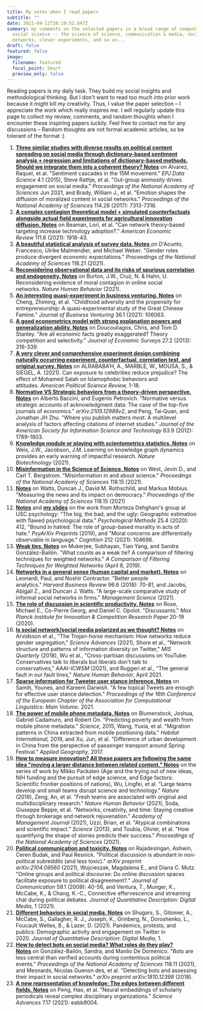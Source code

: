 ```yaml
---
title: My notes when I read papers
subtitle: ""
date: 2021-04-12T20:10:52.647Z
summary: my comments on the selected papers in a broad range of computational
  social science -- the science of science, communication & media, social data,
  networks, clever experiments, and so on...
draft: false
featured: false
image:
  filename: featured
  focal_point: Smart
  preview_only: false
---
```

Reading papers is my daily task. They build my social insights and methodological thinking. But I don't want to read too much into prior work because it might kill my creativity. Thus, I value the paper selection – I appreciate the work which really inspires me. I will regularly update this page to collect my review, comments, and random thoughts when I encounter these inspiring papers luckily. Feel free to contact me for any discussions – Random thoughts are not formal academic articles, so be tolerant of the format :)

1. **[Three similar studies with diverse results on political content spreading on social media through dictionary-based sentiment analysis + regression and limitations of dictionary-based methods. Should we integrate them into a coherent theory? Notes](https://docs.google.com/document/d/16kAUGVj2jL-UWgG20nI4QsvGfEfJkTJpW1FcAi3p6r0/edit?usp=sharing)** on Alvarez, Raquel, et al. "Sentiment cascades in the 15M movement." *EPJ Data Science* 4.1 (2015), Steve Rathje, et al. "Out-group animosity drives engagement on social media." *Proceedings of the National Academy of Sciences* Jun 2021, and Brady, William J., et al. "Emotion shapes the diffusion of moralized content in social networks." *Proceedings of the National Academy of Sciences* 114.28 (2017): 7313-7318.
2. **[A complex contagion theoretical model + simulated counterfactuals alongside actual field experiments for agricultural innovation diffusion. Notes](https://docs.google.com/document/d/1O8JZeXH7VsOb0LyiK7_E_g56rUbJoFw5SNpGFHFpkd4/edit?usp=sharing)** on Beaman, Lori, et al. "Can network theory-based targeting increase technology adoption?." *American Economic Review* 111.6 (2021): 1918-43.
3. [**A beautiful statistical analysis of survey data. Notes** ](https://docs.google.com/document/d/1lL22ZQIyq5xGbCjojQlvqN2l45u0yVl1tpuM9oYPoFM/edit?usp=sharing)on D'Acunto, Francesco, Ulrike Malmendier, and Michael Weber. "Gender roles produce divergent economic expectations." *Proceedings of the National Academy of Sciences* 118.21 (2021).
4. **[Reconsidering observational data and its risks of spurious correlation and endogeneity. Notes](https://docs.google.com/document/d/1MYgnp1jkPL-rf91MXIgmxAcV3ATz4bqPZMHIluGXo2s/edit?usp=sharing)** on Burton, J.W., Cruz, N. & Hahn, U. Reconsidering evidence of moral contagion in online social networks. *Nature Human Behavior* (2021).
5. **[An interesting quasi-experiment in business venturing. Notes](https://docs.google.com/document/d/1lNOe-nQ1J9YL45Agkb-8EWy10RQiOHPifXhSfkEIFZI/edit?usp=sharing)** on Cheng, Zhiming, et al. "Childhood adversity and the propensity for entrepreneurship: A quasi-experimental study of the Great Chinese Famine." *Journal of Business Venturing* 36.1 (2021): 106063.
6. **[A good econometrics model with strong explanation powers and generalization ability. Notes](https://docs.google.com/document/d/1lJZ4OiNkQJMsKlqZqCjyGBvhaihOqg_7ZYdQG6Q18uk/edit?usp=sharing)** on Doucouliagos, Chris, and Tom D. Stanley. "Are all economic facts greatly exaggerated? Theory competition and selectivity." *Journal of Economic Surveys* 27.2 (2013): 316-339.
7. **[A very clever and comprehensive experiment design combining naturally occurring experiment, counterfactual, correlation test, and original survey. Notes](https://docs.google.com/document/d/1rM68bBndxk0ZLIZDtsD2tx5RTAfCRrR6C2oagFGA9Hg/edit?usp=sharing)** on ALRABABA’H, A., MARBLE, W., MOUSA, S., & SIEGEL, A. (2021). Can exposure to celebrities reduce prejudice? The effect of Mohamed Salah on Islamophobic behaviors and attitudes. *American Political Science Review,* 1-18.
8. **[Normative VS Strategic behaviors from a theory-driven perspective. Notes](https://docs.google.com/document/d/1Fw07exF-QZers14kFyN-97f4A_fBoY1qf6vR0PnCtgQ/edit?usp=sharing)** on Alberto Baccini, and Eugenio Petrovich. "Normative versus strategic accounts of acknowledgment data: The case of the top-five journals of economics." *arXiv:2105.12988v2*, and Peng, Tai‐Quan, and Jonathan JH Zhu. "Where you publish matters most: A multilevel analysis of factors affecting citations of internet studies." *Journal of the American Society for Information Science and Technology* 63.9 (2012): 1789-1803.
9. **[Knowledge module or playing with scientometrics statistics. Notes](https://docs.google.com/document/d/12j9L1VLTzxrCSpOkngMbhpQWMpoAxI6SqwxOiq05x1w/edit?usp=sharing)** on Weis, J.W., Jacobson, J.M. Learning on knowledge graph dynamics provides an early warning of impactful research. *Nature Biotechnology* (2021). 
10. **[Misinformation in the Science of Science. Notes](https://docs.google.com/document/d/1sT-oseC9EVJUbXNXmLZn2tWmftyoFkYumTtr-7voH4A/edit?usp=sharing)** on West, Jevin D., and Carl T. Bergstrom. "Misinformation in and about science." *Proceedings of the National Academy of Sciences* 118.15 (2021).
11. **[Notes](https://docs.google.com/document/d/1E6Idk6wvX1yZkQtt74o_LO753MmSSfJT8j_yHfjyopk/edit?usp=sharing)** on Watts, Duncan J., David M. Rothschild, and Markus Mobius. "Measuring the news and its impact on democracy." *Proceedings of the National Academy of Sciences* 118.15 (2021)
12. **[Notes](https://docs.google.com/document/d/13urhFb0HOk2Ah75m_y7Yzlh0X9ZeqKFu2HdY0SI4L0o/edit?usp=sharing)** and **[my slides](https://www.dropbox.com/s/atmm1d8tkhca2su/Presentation_honglin.pptx?dl=0)** on the work from Morteza Dehghani's group at USC psychology: "The big, the bad, and the ugly: Geographic estimation with flawed psychological data." *Psychological Methods* 25.4 (2020): 412, "Bound in hatred: The role of group-based morality in acts of hate." *PsyArXiv Preprints* (2019), and "Moral concerns are differentially observable in language." *Cognition* 212 (2021): 104696.
13. **[Weak ties. Notes](https://docs.google.com/document/d/1iEJisbx1SUmeFBFMRKi2SNXBpM0D74BcUHgpb7kIb74/edit?usp=sharing)** on Mukerjee, Subhayan, Tian Yang, and Sandra González-Bailón. "What counts as a weak tie? A comparison of filtering techniques for weighted networks." *A Comparison of Filtering Techniques for Weighted Networks* (April 8, 2019).
14. **[Networks in a general sense (human capital and market). Notes](https://docs.google.com/document/d/1d48_RqVz-7pBdyerMhx5VZUcPwSaS6G-RYBY1RBDdGE/edit?usp=sharing)** on Leonardi, Paul, and Noshir Contractor. "Better people analytics." *Harvard Business Review* 96.6 (2018): 70-81, and Jacobs, Abigail Z., and Duncan J. Watts. "A large-scale comparative study of informal social networks in firms." *Management Science* (2021).
15. **[The role of discussion in scientific productivity. Notes](https://docs.google.com/document/d/1tZik2EL_YxshCLdMJN3BtBK-6H-kTgggsb3xs8GYTqE/edit?usp=sharing)** on Rose, Michael E., Co-Pierre Georg, and Daniel C. Opolot. "Discussants." *Max Planck Institute for Innovation & Competition Research Paper* 20-19 (2020).
16. **[Is social network/social media polarized as we thought? Notes](https://docs.google.com/document/d/1nqBvLI-mjJOfFdFQ7FZ8BUjgAtVxsEQbOtTAolm78jo/edit?usp=sharing)** on Arvidsson et al., "The Trojan-horse mechanism: How networks reduce gender segregation," *Science Advances* (2021), Shore et al., "Network structure and patterns of information diversity on Twitter," *MIS Quarterly* (2018), Wu et al., "Cross-partisan discussions on YouTube: Conservatives talk to liberals but liberals don't talk to conservatives," *AAAI-ICWSM* (2021), and Ruggeri et al., "The general fault in our fault lines," *Nature Human Behavior*, April 2021.
17. **[Sparse information for Tweeter user stance inference. Notes](https://docs.google.com/document/d/1yHTyJK6cf6wOleXhdeA6s0KhJDibWVlWt71TcWEiROI/edit?usp=sharing)** on Samih, Younes, and Kareem Darwish. "A few topical Tweets are enough for effective user stance detection." *Proceedings of the 16th Conference of the European Chapter of the Association for Computational Linguistics: Main Volume*. 2021.
18. **[The power of mobile phone metadata. Notes](https://docs.google.com/document/d/1DxiiwjtAF06f-kldl6wXxbPxyGR5Q7kli0vq5ga9Pgo/edit?usp=sharing)** on Blumenstock, Joshua, Gabriel Cadamuro, and Robert On. "Predicting poverty and wealth from mobile phone metadata." *Science,* 2015, Wang, Yuxia, et al. "Migration patterns in China extracted from mobile positioning data." *Habitat International,* 2019, and Xu, Jun, et al. "Difference of urban development in China from the perspective of passenger transport around Spring Festival." *Applied Geography,* 2017.
19. **[How to measure innovation? All these papers are following the same idea "moving a larger distance between related content." Notes](https://docs.google.com/document/d/1dEt1CA1rZ2eM9h1LcoBCGd4u7W5oixQfdl5MGGCrYrg/edit?usp=sharing)** on the series of work by Mikko Packalen (Age and the trying out of new ideas, NIH funding and the pursuit of edge science, and Edge factors: Scientific frontier positions of nations), Wu, Lingfei, et al. "Large teams develop and small teams disrupt science and technology." *Nature* (2019), Zeng, An, et al. "Fresh teams are associated with original and multidisciplinary research." *Nature Human Behavior* (2021), Soda, Giuseppe Beppe, et al. "Networks, creativity, and time: Staying creative through brokerage and network rejuvenation." *Academy of Management Journal* (2021), Uzzi, Brian, et al. "Atypical combinations and scientific impact." *Science* (2013), and Toubia, Olivier, et al. "How quantifying the shape of stories predicts their success." *Proceedings of the National Academy of Sciences* (2021).
20. **[Political communication and toxicity. Notes](https://docs.google.com/document/d/17NuWm7h1P_pWX_U8g1hgFWrMi9Q6FcgAW8Y3bRZd4m8/edit?usp=sharing)** on Rajadesingan, Ashwin, Ceren Budak, and Paul Resnick. "Political discussion is abundant in non-political subreddits (and less toxic)." *arXiv preprint arXiv:2104.09560* (2021), Wojcieszak, Magdalena E., and Diana C. Mutz. "Online groups and political discourse: Do online discussion spaces facilitate exposure to political disagreement?." *Journal of Communication* 59.1 (2009): 40-56, and Ventura, T., Munger, K., McCabe, K., & Chang, K.-C., Connective effervescence and streaming chat during political debates. *Journal of Quantitative Description: Digital Media*, 1 (2021).
21. **[Different behaviors in social media. Notes](https://docs.google.com/document/d/1BhMzVBUErS6z85fTkz5CQmrlDmsoaH3rlSQYuOaqges/edit?usp=sharing)** on Shugars, S., Gitomer, A., McCabe, S., Gallagher, R. J., Joseph, K., Grinberg, N., Doroshenko, L., Foucault Welles, B., & Lazer, D. (2021). Pandemics, protests, and publics: Demographic activity and engagement on Twitter in 2020. *Journal of Quantitative Description*: *Digital Media*, 1.
22. **[How to detect bots on social media? What roles do they play? Notes](https://docs.google.com/document/d/1CWwYyO6MX25JawrJvk4dctAxJ_sSPi_nla-Umjpj96U/edit?usp=sharing)** on González-Bailón, Sandra, and Manlio De Domenico. "Bots are less central than verified accounts during contentious political events." *Proceedings of the National Academy of Sciences* 118.11 (2021), and Mesnards, Nicolas Guenon des, et al. "Detecting bots and assessing their impact in social networks." *arXiv preprint arXiv:1810.12398* (2018).
23. **[A new representation of knowledge: The edges between different fields. Notes](https://docs.google.com/document/d/1zx7mq7K8yH5Sadv8WLZN02P5718lCyMH_-BkxFQhaek/edit?usp=sharing)** on Peng, Hao, et al. "Neural embeddings of scholarly periodicals reveal complex disciplinary organizations." *Science Advances* 7.17 (2021): eabb9004.